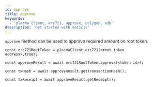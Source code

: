 ```yaml
---
id: approve
title: approve
keywords:
  - 'plasma client, erc721, approve, polygon, sdk'
description: 'Get started with maticjs'
---
```


`approve` method can be used to approve required amount on root token.

```
const erc721RootToken = plasmaClient.erc721(<root token address>,true);

const approveResult = await erc721RootToken.approve(<token id>);

const txHash = await approveResult.getTransactionHash();

const txReceipt = await approveResult.getReceipt();

```
